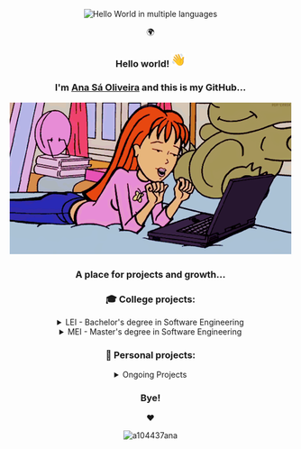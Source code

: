 <div align="center">
<p>
  <img src="https://readme-typing-svg.herokuapp.com?font=Fira+Code&size=22&color=FF69B4&center=true&vCenter=true&width=300&height=30&duration=3000&pause=1000&lines=Hello+World;Olá+Mundo;Hola+Mundo;Bonjour+le+monde;Ciao+Mondo;Hallo+Welt;こんにちは世界;안녕하세요+세계;Привет+мир;你好，世界;مرحبا+بالعالم" alt="Hello World in multiple languages" style="max-width: 100%; height: auto;" />
</p>
<p>🌍</p>
<h3>Hello world! <img src="waving_hand.gif" style="height: 1.5em;"/></h3>
<h3>I'm <a href="https://a104437ana.github.io/">Ana Sá Oliveira</a> and this is my GitHub...</h3>
<p>
  <img src="gif.gif"/>
</p>
<h3>A place for projects and growth...</h3>
<h3>🎓 College projects:</h3>
<details>
  <summary>LEI - Bachelor's degree in Software Engineering</summary>
<details>
  <summary>1st year</summary>

| 🗓️ Year | 🗓️ Semester | 🗂️ Project | ✅ Grade |
|:---------:|:---------:|:---------:|:---------:|
| 1st | 1st | [LI1](https://github.com/a104437ana/LI1) | 16/20 |
| 1st | 2nd | [LI2](https://github.com/a104437ana/LI2) | 18/20 |
</details>
<details>
  <summary>2nd year</summary>

| 🗓️ Year | 🗓️ Semester | 🗂️ Project | ✅ Grade |
|:---------:|:---------:|:---------:|:---------:|
| 2nd | 1st | [LI3](https://github.com/a104437ana/LI3) | 19/20 |
| 2nd | 2nd | [BD](https://github.com/a104437ana/BD) | 19/20 |
| 2nd | 2nd | [IO](https://github.com/a104437ana/IO) | 17/20 |
| 2nd | 2nd | [POO](https://github.com/a104437ana/POO) | 18/20 |
| 2nd | 2nd | [RC](https://github.com/a104437ana/RC) | 16.83/20 |
| 2nd | 2nd | [SO](https://github.com/a104437ana/SO) | 19.1/20 |
</details>
<details>
  <summary>3rd year</summary>

| 🗓️ Year | 🗓️ Semester | 🗂️ Project | ✅ Grade |
|:---------:|:---------:|:---------:|:---------:|
| 3rd | 1st | [CP](https://github.com/a104437ana/CP) | 19/20 |
| 3rd | 1st | [CC](https://github.com/a104437ana/CC) | 14.1/20 |
| 3rd | 1st | [DSS](https://github.com/a104437ana/DSS) | 18/20 |
| 3rd | 1st | [IA](https://github.com/a104437ana/IA) | 17/20 |
| 3rd | 1st | [LI4](https://github.com/a104437ana/LI4) | 17/20 |
| 3rd | 1st | [SD](https://github.com/a104437ana/SD) | 18.4/20 |
| 3rd | 2nd | [PL](https://github.com/a104437ana/PL) | 18/20 |
| 3rd | 2nd | [EW](https://github.com/a104437ana/EngWeb) | 17/20 |
| 3rd | 2nd | [CG](https://github.com/a104437ana/CG) | 20/20 |
| 3rd | 2nd | [ADI](https://github.com/a104437ana/ADI) | 20/20 |
| 3rd | 2nd | [SSI](https://github.com/a104437ana/SSI) | 16.85/20 |
| 3rd | 2nd | [IPM](https://github.com/a104437ana/IPM) | 19/20 |
</details>
</details>
<details>
  <summary>MEI - Master's degree in Software Engineering</summary>
  <details>
  <summary>4th year</summary>
    ...
</details>
  <details>
  <summary>5th year</summary>
    ...
</details>
</details>
<h3>🌷 Personal projects:</h3>
<details>
  <summary>Ongoing Projects</summary>

| 🔍 Overview | 🗂️ Project |
|:---------:|:---------:|
| Personal site to showcase my work | [a104437ana.github.io](https://github.com/a104437ana/a104437ana.github.io) |
</details>
<h3>Bye!</h3>
<p>❤️</p>
<p>
  <img src="https://komarev.com/ghpvc/?username=a104437ana&label=Profile%20Views&color=ff69b4&style=flat" alt="a104437ana" />
</p>
</div>
